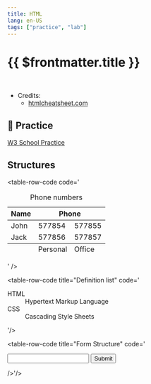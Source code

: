 ```yaml
---
title: HTML
lang: en-US
tags: ["practice", "lab"]
---
```


# {{ $frontmatter.title }}

<TagBadge />

&nbsp;
&nbsp;
- Credits:
  - [htmlcheatsheet.com](https://htmlcheatsheet.com/)


## 🎯 Practice
[W3 School Practice](https://www.w3schools.com/html/exercise.asp)

## Structures
 
<table-code>
<table-row-code title="HTML Structure" 
code='<!DOCTYPE html>
<html>
<head>
<title>Page Title</title>
</head>
<body>
<h1>My First Heading</h1>
<p>My first paragraph.</p>
</body>
</html>' 
/>

<table-row-code
code='<table><caption>Phone numbers</caption>
<thead>
	<tr>
		<th>Name</th>
		<th colspan="2">Phone</th>
	</tr>
</thead>
<tbody>
	<tr>
		<td>John</td>
		<td>577854</td>
		<td>577855</td>
	</tr>
	<tr>
		<td>Jack</td>
		<td>577856</td>
		<td>577857</td>
	</tr>
</tbody>
<tfoot>
	<tr>
		<td>&nbsp;</td>
		<td>Personal</td>
		<td>Office</td>
	</tr>
</tfoot>
</table>' 
/>

<table-row-code title="Definition list" 
code='<dl>
<dt>HTML</dt>
<dd>Hypertext Markup Language</dd>
<dt>CSS</dt>
<dd>Cascading Style Sheets </dd>
</dl>'/>

<table-row-code title="Form Structure" 
code='<form action="/action.php" method="post">
<input name="name" type="text" />
<input type="submit" value="Submit" />
</form>/>'/>
</table-code>